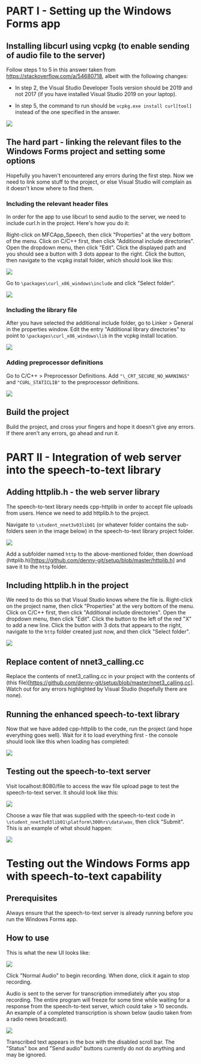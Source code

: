 # PART I - Setting up the Windows Forms app

## Installing libcurl using vcpkg (to enable sending of audio file to the server)

Follow steps 1 to 5 in this answer taken from https://stackoverflow.com/a/54680718, albeit with the following changes:

* In step 2, the Visual Studio Developer Tools version should be 2019 and not 2017 (if you have installed Visual Studio 2019 on your laptop).

* In step 5, the command to run should be `vcpkg.exe install curl[tool]` instead of the one specified in the answer.

![](https://github.com/denny-git/winform-setup/blob/master/install_libcurl.jpg)

## The hard part - linking the relevant files to the Windows Forms project and setting some options

Hopefully you haven't encountered any errors during the first step. Now we need to link some stuff to the project, or else Visual Studio will complain as it doesn't know where to find them.

### Including the relevant header files

In order for the app to use libcurl to send audio to the server, we need to include curl.h in the project. Here's how you do it:

Right-click on MFCApp_Speech, then click "Properties" at the very bottom of the menu. Click on C/C++ first, then click "Additional include directories". Open the dropdown menu, then click "Edit". Click the displayed path and you should see a button with 3 dots appear to the right. Click the button, then navigate to the vcpkg install folder, which should look like this:

![](https://github.com/denny-git/winform-setup/blob/master/vcpkg_install_folder.jpg)

Go to `\packages\curl_x86_windows\include` and click "Select folder".

![](https://github.com/denny-git/winform-setup/blob/master/include_libcurl.jpg)

### Including the library file

After you have selected the additional include folder, go to Linker > General in the properties window. Edit the entry "Additional library directories" to point to `\packages\curl_x86_windows\lib` in the vcpkg install location.

![](https://github.com/denny-git/winform-setup/blob/master/include_curl_library.jpg)

### Adding preprocessor definitions

Go to C/C++ > Preprocessor Definitions. Add `"\_CRT_SECURE_NO_WARNINGS"` and `"CURL_STATICLIB"` to the preprocessor definitions.

![](https://github.com/denny-git/winform-setup/blob/master/definitions.jpg)

## Build the project

Build the project, and cross your fingers and hope it doesn't give any errors. If there aren't any errors, go ahead and run it.

# PART II - Integration of web server into the speech-to-text library

## Adding httplib.h - the web server library
The speech-to-text library needs cpp-httplib in order to accept file uploads from users. Hence we need to add httplib.h to the project.

Navigate to `\student_nnet3v03lib01` (or whatever folder contains the sub-folders seen in the image below) in the speech-to-text library project folder.

![](https://github.com/denny-git/setup/blob/master/folder_to_add.jpg)

Add a subfolder named `http` to the above-mentioned folder, then download (httplib.h)[https://github.com/denny-git/setup/blob/master/httplib.h] and save it to the `http` folder.

## Including httplib.h in the project
We need to do this so that Visual Studio knows where the file is. Right-click on the project name, then click "Properties" at the very bottom of the menu. Click on C/C++ first, then click "Additional include directories". Open the dropdown menu, then click "Edit". Click the button to the left of the red "X" to add a new line. Click the button with 3 dots that appears to the right, navigate to the `http` folder created just now, and then click "Select folder".

![](https://github.com/denny-git/setup/blob/master/include_httplib.jpg)

## Replace content of nnet3_calling.cc
Replace the contents of nnet3_calling.cc in your project with the contents of (this file)[https://github.com/denny-git/setup/blob/master/nnet3_calling.cc]. Watch out for any errors highlighted by Visual Studio (hopefully there are none).

## Running the enhanced speech-to-text library
Now that we have added cpp-httplib to the code, run the project (and hope everything goes well). Wait for it to load everything first - the console should look like this when loading has completed:

![](https://github.com/denny-git/setup/blob/master/enhanced_kaldi_console.jpg)

## Testing out the speech-to-text server
Visit localhost:8080/file to access the wav file upload page to test the speech-to-text server. It should look like this:

![](https://github.com/denny-git/setup/blob/master/upload_page.jpg)

Choose a wav file that was supplied with the speech-to-text code in `\student_nnet3v03lib01\platform\300hrs\data\wav`, then click "Submit". This is an example of what should happen:

![](https://github.com/denny-git/setup/blob/master/text_from_wav_upload.jpg)

# Testing out the Windows Forms app with speech-to-text capability

## Prerequisites
Always ensure that the speech-to-text server is already running before you run the Windows Forms app.

## How to use
This is what the new UI looks like:

![](https://github.com/denny-git/setup/blob/master/winform.jpg)

Click "Normal Audio" to begin recording. When done, click it again to stop recording.

Audio is sent to the server for transcription immediately after you stop recording. The entire program will freeze for some time while waiting for a response from the speech-to-text server, which could take > 10 seconds. An example of a completed transcription is shown below (audio taken from a radio news broadcast).

![](https://github.com/denny-git/setup/blob/master/winforms_with_text.jpg)

Transcribed text appears in the box with the disabled scroll bar. The "Status" box and "Send audio" buttons currently do not do anything and may be ignored.
